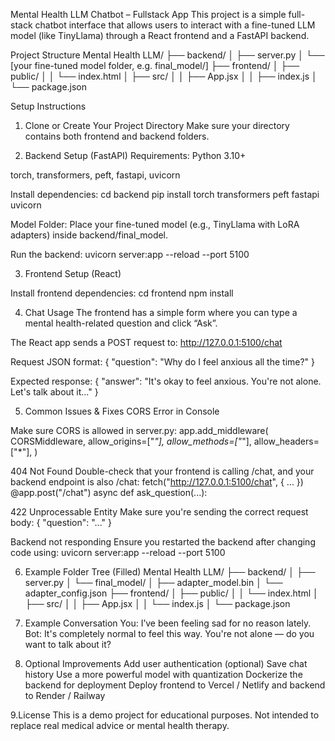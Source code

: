 Mental Health LLM Chatbot – Fullstack App
This project is a simple full-stack chatbot interface that allows users to interact with a fine-tuned LLM model (like TinyLlama) through a React frontend and a FastAPI backend.

Project Structure
Mental Health LLM/
├── backend/
│   ├── server.py
│   └── [your fine-tuned model folder, e.g. final_model/]
├── frontend/
│   ├── public/
│   │   └── index.html
│   ├── src/
│   │   ├── App.jsx
│   │   ├── index.js
│   └── package.json

Setup Instructions

1. Clone or Create Your Project Directory
Make sure your directory contains both frontend and backend folders.

2. Backend Setup (FastAPI)
Requirements:
Python 3.10+

torch, transformers, peft, fastapi, uvicorn

Install dependencies:
cd backend
pip install torch transformers peft fastapi uvicorn

Model Folder:
Place your fine-tuned model (e.g., TinyLlama with LoRA adapters) inside backend/final_model.

Run the backend:
uvicorn server:app --reload --port 5100

3. Frontend Setup (React)

 Install frontend dependencies:
 cd frontend
npm install

4. Chat Usage
The frontend has a simple form where you can type a mental health-related question and click “Ask”.

The React app sends a POST request to:
http://127.0.0.1:5100/chat

Request JSON format:
{
  "question": "Why do I feel anxious all the time?"
}

Expected response:
{
  "answer": "It's okay to feel anxious. You're not alone. Let's talk about it..."
}


5. Common Issues & Fixes
 CORS Error in Console

Make sure CORS is allowed in server.py:
app.add_middleware(
    CORSMiddleware,
    allow_origins=["*"],
    allow_methods=["*"],
    allow_headers=["*"],
)

404 Not Found
Double-check that your frontend is calling /chat, and your backend endpoint is also /chat:
fetch("http://127.0.0.1:5100/chat", { ... })
@app.post("/chat")
async def ask_question(...):

422 Unprocessable Entity
Make sure you're sending the correct request body:
{ "question": "..." }

Backend not responding
Ensure you restarted the backend after changing code using:
uvicorn server:app --reload --port 5100

6. Example Folder Tree (Filled)
 Mental Health LLM/
├── backend/
│   ├── server.py
│   └── final_model/
│       ├── adapter_model.bin
│       └── adapter_config.json
├── frontend/
│   ├── public/
│   │   └── index.html
│   ├── src/
│   │   ├── App.jsx
│   │   └── index.js
│   └── package.json

7. Example Conversation
You: I’ve been feeling sad for no reason lately.
Bot: It's completely normal to feel this way. You're not alone — do you want to talk about it?

8. Optional Improvements
    Add user authentication (optional)
    Save chat history
    Use a more powerful model with quantization
    Dockerize the backend for deployment
    Deploy frontend to Vercel / Netlify and backend to Render / Railway


9.License
This is a demo project for educational purposes. Not intended to replace real medical advice or mental health therapy.
